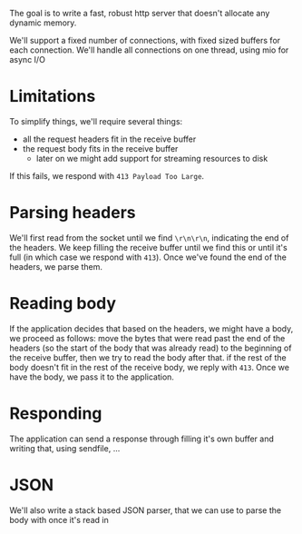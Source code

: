 The goal is to write a fast, robust http server that doesn't allocate any dynamic memory.

We'll support a fixed number of connections, with fixed sized buffers for each connection.
We'll handle all connections on one thread, using mio for async I/O

# Limitations

To simplify things, we'll require several things:
- all the request headers fit in the receive buffer
- the request body fits in the receive buffer
	- later on we might add support for streaming resources to disk

If this fails, we respond with `413 Payload Too Large`.

# Parsing headers

We'll first read from the socket until we find `\r\n\r\n`, indicating the end of the headers.
We keep filling the receive buffer until we find this or until it's full (in which case we respond with `413`).
Once we've found the end of the headers, we parse them.

# Reading body

If the application decides that based on the headers, we might have a body, we proceed as follows:
move the bytes that were read past the end of the headers (so the start of the body that was already read) to the beginning of the receive buffer, then we try to read the body after that. if the rest of the body doesn't fit in the rest of the receive body, we reply with `413`.
Once we have the body, we pass it to the application.

# Responding

The application can send a response through filling it's own buffer and writing that, using sendfile, ...

# JSON

We'll also write a stack based JSON parser, that we can use to parse the body with once it's read in